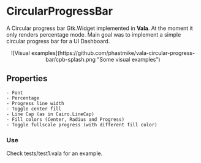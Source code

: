 # CircularProgressBar
A Circular progress bar Gtk.Widget implemented in **Vala**. At the moment it only renders percentage mode. Main goal was to implement a simple circular progress bar for a UI Dashboard.

<center>![Visual examples](https://github.com/phastmike/vala-circular-progress-bar/cpb-splash.png "Some visual examples")</center>

## Properties
	- Font
	- Percentage
 	- Progress line width
 	- Toggle center fill
	- Line Cap (as in Cairo.LineCap)
 	- Fill colors (Center, Radius and Progress)
	- Toggle fullscale progress (with different fill color)
### Use
Check tests/test1.vala for an example.

